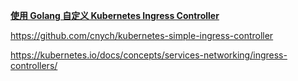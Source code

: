 

**[使用 Golang 自定义 Kubernetes Ingress Controller](https://mp.weixin.qq.com/s/P8IDIoNdUZMDv2mRDPneJg)**

https://github.com/cnych/kubernetes-simple-ingress-controller

https://kubernetes.io/docs/concepts/services-networking/ingress-controllers/
